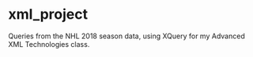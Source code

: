 # xml_project
Queries from the NHL 2018 season data, using XQuery for my Advanced XML Technologies class.
